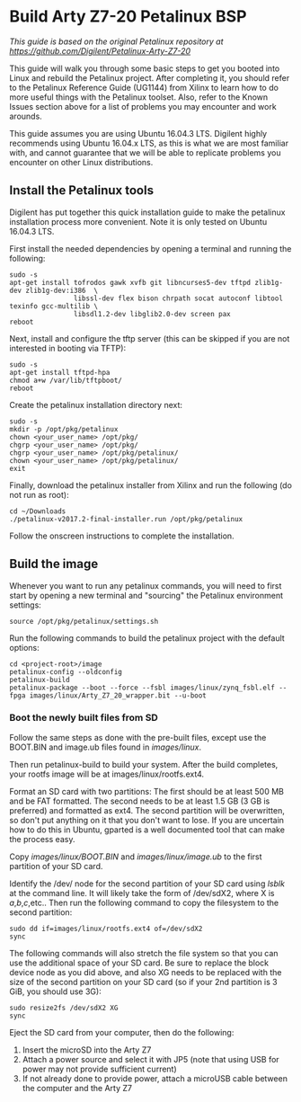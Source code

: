 # Build Arty Z7-20 Petalinux BSP

*This guide is based on the original Petalinux repository at https://github.com/Digilent/Petalinux-Arty-Z7-20*

This guide will walk you through some basic steps to get you booted into Linux and rebuild the Petalinux project. After completing it, you should refer
to the Petalinux Reference Guide (UG1144) from Xilinx to learn how to do more useful things with the Petalinux toolset. Also, refer to the Known Issues
section above for a list of problems you may encounter and work arounds.

This guide assumes you are using Ubuntu 16.04.3 LTS. Digilent highly recommends using Ubuntu 16.04.x LTS, as this is what we are most familiar with, and
cannot guarantee that we will be able to replicate problems you encounter on other Linux distributions.

## Install the Petalinux tools

Digilent has put together this quick installation guide to make the petalinux installation process more convenient. Note it is only tested on Ubuntu 16.04.3 LTS.

First install the needed dependencies by opening a terminal and running the following:

```
sudo -s
apt-get install tofrodos gawk xvfb git libncurses5-dev tftpd zlib1g-dev zlib1g-dev:i386  \
                libssl-dev flex bison chrpath socat autoconf libtool texinfo gcc-multilib \
                libsdl1.2-dev libglib2.0-dev screen pax
reboot
```

Next, install and configure the tftp server (this can be skipped if you are not interested in booting via TFTP):

```
sudo -s
apt-get install tftpd-hpa
chmod a+w /var/lib/tftpboot/
reboot
```

Create the petalinux installation directory next:

```
sudo -s
mkdir -p /opt/pkg/petalinux
chown <your_user_name> /opt/pkg/
chgrp <your_user_name> /opt/pkg/
chgrp <your_user_name> /opt/pkg/petalinux/
chown <your_user_name> /opt/pkg/petalinux/
exit
```

Finally, download the petalinux installer from Xilinx and run the following (do not run as root):

```
cd ~/Downloads
./petalinux-v2017.2-final-installer.run /opt/pkg/petalinux
```

Follow the onscreen instructions to complete the installation.

## Build the image

Whenever you want to run any petalinux commands, you will need to first start by opening a new terminal and "sourcing" the Petalinux environment settings:

```
source /opt/pkg/petalinux/settings.sh
```

Run the following commands to build the petalinux project with the default options:

```
cd <project-root>/image
petalinux-config --oldconfig
petalinux-build
petalinux-package --boot --force --fsbl images/linux/zynq_fsbl.elf --fpga images/linux/Arty_Z7_20_wrapper.bit --u-boot
```

### Boot the newly built files from SD

Follow the same steps as done with the pre-built files, except use the BOOT.BIN and image.ub files found in _images/linux_.

Then run petalinux-build to build your system. After the build completes, your rootfs image will be at images/linux/rootfs.ext4.

Format an SD card with two partitions: The first should be at least 500 MB and be FAT formatted. The second needs to be at least 1.5 GB (3 GB is preferred) and
formatted as ext4. The second partition will be overwritten, so don't put anything on it that you don't want to lose. If you are uncertain how to do this in
Ubuntu, gparted is a well documented tool that can make the process easy.

Copy _images/linux/BOOT.BIN_ and _images/linux/image.ub_ to the first partition of your SD card.

Identify the /dev/ node for the second partition of your SD card using _lsblk_ at the command line. It will likely take the form of /dev/sdX2, where X is
_a_,_b_,_c_,etc.. Then run the following command to copy the filesystem to the second partition:

```
sudo dd if=images/linux/rootfs.ext4 of=/dev/sdX2
sync
```

The following commands will also stretch the file system so that you can use the additional space of your SD card. Be sure to replace the
block device node as you did above, and also XG needs to be replaced with the size of the second partition on your SD card (so if your
2nd partition is 3 GiB, you should use 3G):

```
sudo resize2fs /dev/sdX2 XG
sync
```

Eject the SD card from your computer, then do the following:

1. Insert the microSD into the Arty Z7
2. Attach a power source and select it with JP5 (note that using USB for power may not provide sufficient current)
3. If not already done to provide power, attach a microUSB cable between the computer and the Arty Z7
